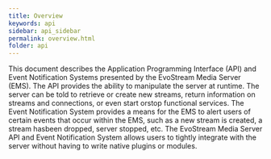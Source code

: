 ```yaml
---
title: Overview
keywords: api
sidebar: api_sidebar
permalink: overview.html
folder: api
---
```


This document describes the Application Programming Interface (API) and Event Notification Systems presented by the EvoStream Media Server (EMS).
The API provides the ability to manipulate the server at runtime. The server can be told to retrieve or create new streams, return information on streams and connections, or even start orstop functional services.  The Event Notification System provides a means for the EMS to alert users of certain events that occur within the EMS, such as a new stream is created, a stream hasbeen dropped, server stopped, etc. The EvoStream Media Server API and Event Notification System allows users to tightly integrate with the server without having to write native plugins or modules.
